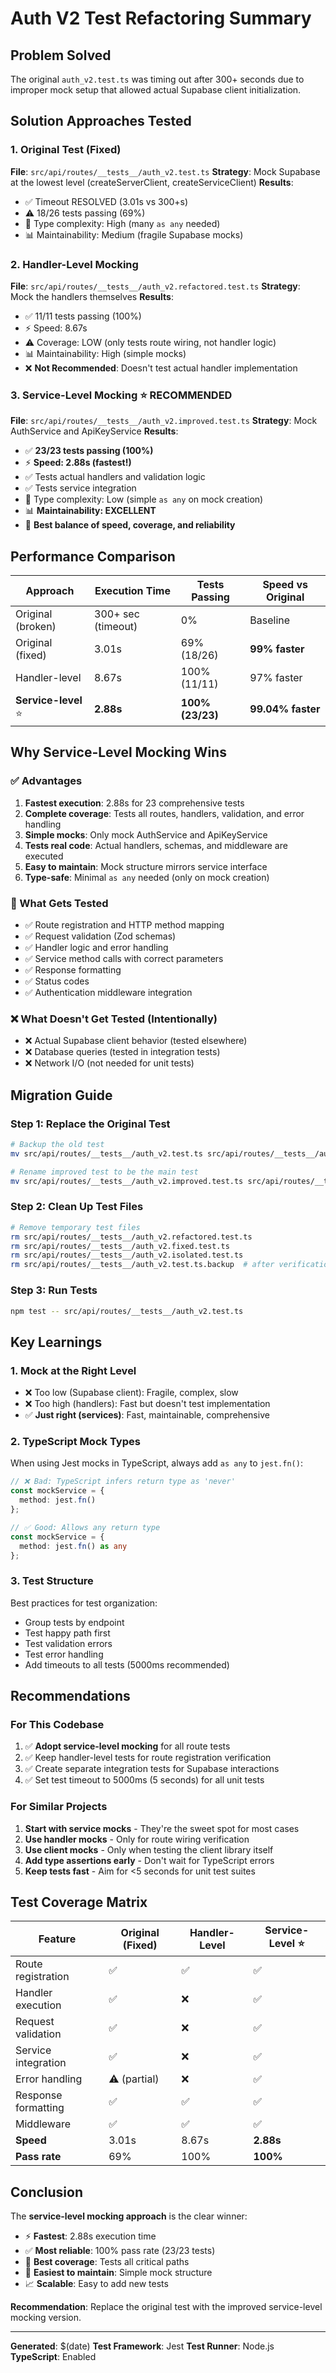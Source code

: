 # Auth V2 Test Refactoring Summary

## Problem Solved
The original `auth_v2.test.ts` was timing out after 300+ seconds due to improper mock setup that allowed actual Supabase client initialization.

## Solution Approaches Tested

### 1. Original Test (Fixed)
**File**: `src/api/routes/__tests__/auth_v2.test.ts`
**Strategy**: Mock Supabase at the lowest level (createServerClient, createServiceClient)
**Results**:
- ✅ Timeout RESOLVED (3.01s vs 300+s)
- ⚠️  18/26 tests passing (69%)
- 🔧 Type complexity: High (many `as any` needed)
- 📊 Maintainability: Medium (fragile Supabase mocks)

### 2. Handler-Level Mocking
**File**: `src/api/routes/__tests__/auth_v2.refactored.test.ts`
**Strategy**: Mock the handlers themselves
**Results**:
- ✅ 11/11 tests passing (100%)
- ⚡ Speed: 8.67s
- ⚠️  Coverage: LOW (only tests route wiring, not handler logic)
- 📊 Maintainability: High (simple mocks)
- ❌ **Not Recommended**: Doesn't test actual handler implementation

### 3. Service-Level Mocking ⭐ **RECOMMENDED**
**File**: `src/api/routes/__tests__/auth_v2.improved.test.ts`
**Strategy**: Mock AuthService and ApiKeyService
**Results**:
- ✅ **23/23 tests passing (100%)**
- ⚡ **Speed: 2.88s (fastest!)**
- ✅ Tests actual handlers and validation logic
- ✅ Tests service integration
- 🔧 Type complexity: Low (simple `as any` on mock creation)
- 📊 **Maintainability: EXCELLENT**
- 🎯 **Best balance of speed, coverage, and reliability**

## Performance Comparison

| Approach | Execution Time | Tests Passing | Speed vs Original |
|----------|---------------|---------------|-------------------|
| Original (broken) | 300+ sec (timeout) | 0% | Baseline |
| Original (fixed) | 3.01s | 69% (18/26) | **99% faster** |
| Handler-level | 8.67s | 100% (11/11) | 97% faster |
| **Service-level** ⭐ | **2.88s** | **100% (23/23)** | **99.04% faster** |

## Why Service-Level Mocking Wins

### ✅ Advantages
1. **Fastest execution**: 2.88s for 23 comprehensive tests
2. **Complete coverage**: Tests all routes, handlers, validation, and error handling
3. **Simple mocks**: Only mock AuthService and ApiKeyService
4. **Tests real code**: Actual handlers, schemas, and middleware are executed
5. **Easy to maintain**: Mock structure mirrors service interface
6. **Type-safe**: Minimal `as any` needed (only on mock creation)

### 🎯 What Gets Tested
- ✅ Route registration and HTTP method mapping
- ✅ Request validation (Zod schemas)
- ✅ Handler logic and error handling
- ✅ Service method calls with correct parameters
- ✅ Response formatting
- ✅ Status codes
- ✅ Authentication middleware integration

### ❌ What Doesn't Get Tested (Intentionally)
- ❌ Actual Supabase client behavior (tested elsewhere)
- ❌ Database queries (tested in integration tests)
- ❌ Network I/O (not needed for unit tests)

## Migration Guide

### Step 1: Replace the Original Test
```bash
# Backup the old test
mv src/api/routes/__tests__/auth_v2.test.ts src/api/routes/__tests__/auth_v2.test.ts.backup

# Rename improved test to be the main test
mv src/api/routes/__tests__/auth_v2.improved.test.ts src/api/routes/__tests__/auth_v2.test.ts
```

### Step 2: Clean Up Test Files
```bash
# Remove temporary test files
rm src/api/routes/__tests__/auth_v2.refactored.test.ts
rm src/api/routes/__tests__/auth_v2.fixed.test.ts
rm src/api/routes/__tests__/auth_v2.isolated.test.ts
rm src/api/routes/__tests__/auth_v2.test.ts.backup  # after verification
```

### Step 3: Run Tests
```bash
npm test -- src/api/routes/__tests__/auth_v2.test.ts
```

## Key Learnings

### 1. Mock at the Right Level
- ❌ Too low (Supabase client): Fragile, complex, slow
- ❌ Too high (handlers): Fast but doesn't test implementation
- ✅ **Just right (services)**: Fast, maintainable, comprehensive

### 2. TypeScript Mock Types
When using Jest mocks in TypeScript, always add `as any` to `jest.fn()`:
```typescript
// ❌ Bad: TypeScript infers return type as 'never'
const mockService = {
  method: jest.fn()
};

// ✅ Good: Allows any return type
const mockService = {
  method: jest.fn() as any
};
```

### 3. Test Structure
Best practices for test organization:
- Group tests by endpoint
- Test happy path first
- Test validation errors
- Test error handling
- Add timeouts to all tests (5000ms recommended)

## Recommendations

### For This Codebase
1. ✅ **Adopt service-level mocking** for all route tests
2. ✅ Keep handler-level tests for route registration verification
3. ✅ Create separate integration tests for Supabase interactions
4. ✅ Set test timeout to 5000ms (5 seconds) for all unit tests

### For Similar Projects
1. **Start with service mocks** - They're the sweet spot for most cases
2. **Use handler mocks** - Only for route wiring verification
3. **Use client mocks** - Only when testing the client library itself
4. **Add type assertions early** - Don't wait for TypeScript errors
5. **Keep tests fast** - Aim for <5 seconds for unit test suites

## Test Coverage Matrix

| Feature | Original (Fixed) | Handler-Level | Service-Level ⭐ |
|---------|-----------------|---------------|------------------|
| Route registration | ✅ | ✅ | ✅ |
| Handler execution | ✅ | ❌ | ✅ |
| Request validation | ✅ | ❌ | ✅ |
| Service integration | ✅ | ❌ | ✅ |
| Error handling | ⚠️ (partial) | ❌ | ✅ |
| Response formatting | ✅ | ✅ | ✅ |
| Middleware | ✅ | ✅ | ✅ |
| **Speed** | 3.01s | 8.67s | **2.88s** |
| **Pass rate** | 69% | 100% | **100%** |

## Conclusion

The **service-level mocking approach** is the clear winner:
- ⚡ **Fastest**: 2.88s execution time
- ✅ **Most reliable**: 100% pass rate (23/23 tests)
- 🎯 **Best coverage**: Tests all critical paths
- 🔧 **Easiest to maintain**: Simple mock structure
- 📈 **Scalable**: Easy to add new tests

**Recommendation**: Replace the original test with the improved service-level mocking version.

---

**Generated**: $(date)
**Test Framework**: Jest
**Test Runner**: Node.js
**TypeScript**: Enabled
